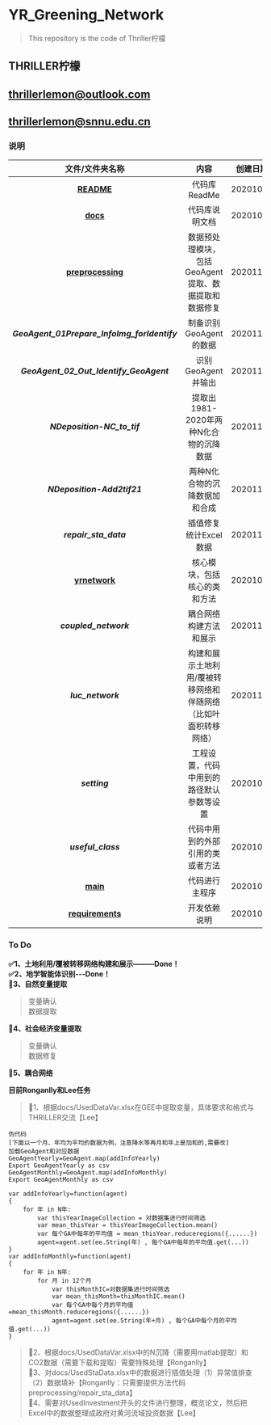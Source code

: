 # YR_Greening_Network

>This repository is the code of Thriller柠檬

## **THRILLER柠檬**

## **thrillerlemon@outlook.com**
## **thrillerlemon@snnu.edu.cn**

### 说明

|文件/文件夹名称|内容|创建日期|备注|
|:-:|:-:|:-:|:-:|
|<u>**README**<u>|代码库ReadMe|20201014|无|
|<u>**docs**<u>|代码库说明文档|20201014|无|
|<u>**preprocessing**<u>|数据预处理模块，包括GeoAgent提取、数据提取和数据修复|20201117|无|
|**_GeoAgent_01Prepare_InfoImg_forIdentify_**|制备识别GeoAgent的数据|20201111|GEE代码|
|**_GeoAgent_02_Out_Identify_GeoAgent_**|识别GeoAgent并输出|20201111|GEE代码|
|**_NDeposition-NC_to_tif_**|提取出1981-2020年两种N化合物的沉降数据|20201111|matlab代码|
|**_NDeposition-Add2tif21_**|两种N化合物的沉降数据加和合成|20201111|matlab代码|
|**_repair_sta_data_**|插值修复统计Excel数据|20201118|Ronganlly合作|
|<u>**yrnetwork**<u>|核心模块，包括核心的类和方法|20201014|无|
|**_coupled_network_**|耦合网络构建方法和展示|20201122|空白|
|**_luc_network_**|构建和展示土地利用/覆被转移网络和伴随网络（比如叶面积转移网络）|20201101|无|
|**_setting_**|工程设置，代码中用到的路径默认参数等设置|20201014|无|
|**_useful_class_**|代码中用到的外部引用的类或者方法|20201014|无|
|<u>**main**<u>|代码进行主程序|20201014|无|
|<u>**requirements**<u>|开发依赖说明|20201014|无|

### To Do

**✅1、土地利用/覆被转移网络构建和展示———Done！**  
**✅2、地学智能体识别---Done！**  
**📌3、自然变量提取**  
>变量确认  
>数据提取  

**📌4、社会经济变量提取**  
>变量确认  
>数据修复  

**📌5、耦合网络**  


**目前Ronganlly和Lee任务**  
>📌1、根据docs/UsedDataVar.xlsx在GEE中提取变量，具体要求和格式与THRILLER交流【Lee】  
```
伪代码 
[下面以一个月、年均为平均的数据为例，注意降水等再月和年上是加和的,需要改]  
加载GeoAgent和对应数据  
GeoAgentYearly=GeoAgent.map(addInfoYearly)  
Export GeoAgentYearly as csv  
GeoAgentMonthly=GeoAgent.map(addInfoMonthly)  
Export GeoAgentMonthly as csv  

var addInfoYearly=function(agent)  
{  
    for 年 in N年:  
        var thisYearImageCollection = 对数据集进行时间筛选  
        var mean_thisYear = thisYearImageCollection.mean()  
        var 每个GA中每年的平均值 = mean_thisYear.reduceregions({......})  
        agent=agent.set(ee.String(年) , 每个GA中每年的平均值.get(...))  
}  
var addInfoMonthly=function(agent)  
{  
    for 年 in N年:  
        for 月 in 12个月  
            var thisMonthIC=对数据集进行时间筛选  
            var mean_thisMonth=thisMonthIC.mean()  
            var 每个GA中每个月的平均值=mean_thisMonth.reduceregions({......})  
            agent=agent.set(ee.String(年+月) , 每个GA中每个月的平均值.get(...))  
}
```
>📌2、根据docs/UsedDataVar.xlsx中的N沉降（需要用matlab提取）和CO2数据（需要下载和提取）需要特殊处理【Ronganlly】  
>📌3、对docs/UsedStaData.xlsx中的数据进行插值处理（1）异常值排查（2）数据填补【Ronganlly：只需要提供方法代码preprocessing/repair_sta_data】  
>📌4、需要对UsedInvestment开头的文件进行整理，概览论文，然后把Excel中的数据整理成政府对黄河流域投资数据【Lee】  
